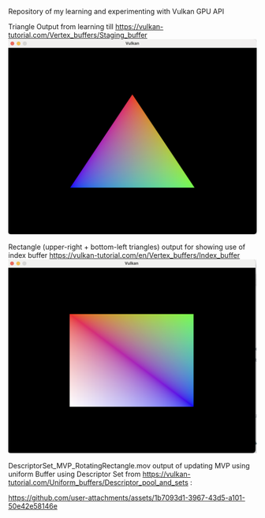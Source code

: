 Repository of my learning and experimenting with Vulkan GPU API

Triangle Output from learning till https://vulkan-tutorial.com/Vertex_buffers/Staging_buffer
![Triangle](https://github.com/RamanGupta16/Vulkan/blob/main/images/VukanTriangleOutput.png)

Rectangle (upper-right + bottom-left triangles) output for showing use of index buffer https://vulkan-tutorial.com/en/Vertex_buffers/Index_buffer
![Rectangle](https://github.com/RamanGupta16/Vulkan/blob/main/images/IndexBuffer_TwoTriangles.png)

DescriptorSet_MVP_RotatingRectangle.mov output of updating MVP using uniform  Buffer using Descriptor Set from https://vulkan-tutorial.com/Uniform_buffers/Descriptor_pool_and_sets :

https://github.com/user-attachments/assets/1b7093d1-3967-43d5-a101-50e42e58146e

